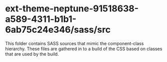 # ext-theme-neptune-91518638-a589-4311-b1b1-6ab75c24e346/sass/src

This folder contains SASS sources that mimic the component-class hierarchy. These files
are gathered in to a build of the CSS based on classes that are used by the build.
